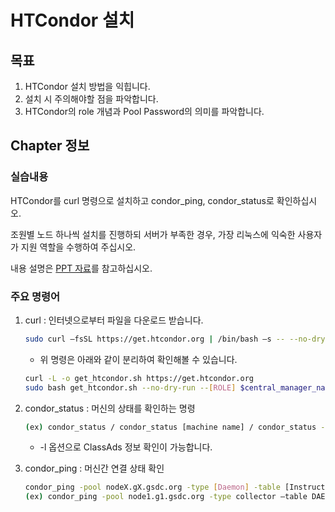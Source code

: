 # HTCondor 설치
## 목표
1. HTCondor 설치 방법을 익힙니다.
1. 설치 시 주의해야할 점을 파악합니다.
1. HTCondor의 role 개념과 Pool Password의 의미를 파악합니다.

## Chapter 정보
### 실습내용 
HTCondor를 curl 명령으로 설치하고 condor\_ping, condor\_status로 확인하십시오.


조원별 노드 하나씩 설치를 진행하되 서버가 부족한 경우, 가장 리눅스에 익숙한 사용자가 지원 역할을 수행하여 주십시오.


내용 설명은 [PPT 자료](https://cernbox.cern.ch/index.php/s/cXLUjWOaN5yKgw1)를 참고하십시오.
### 주요 명령어
1. curl : 인터넷으로부터 파일을 다운로드 받습니다.
   ```bash
   sudo curl –fsSL https://get.htcondor.org | /bin/bash –s -- --no-dry-run --[ROLE] $central_manager_name --password $htcondor_password
   ```
   * 위 명령은 아래와 같이 분리하여 확인해볼 수 있습니다.
   ```bash
   curl -L -o get_htcondor.sh https://get.htcondor.org
   sudo bash get_htcondor.sh --no-dry-run --[ROLE] $central_manager_name --password $htcondor_password
   ```
1. condor\_status : 머신의 상태를 확인하는 명령
   ```bash
   (ex) condor_status / condor_status [machine name] / condor_status -l [machine name]
   ```
   * -l 옵션으로 ClassAds 정보 확인이 가능합니다.

1. condor\_ping : 머신간 연결 상태 확인
   ```bash
   condor_ping -pool nodeX.gX.gsdc.org -type [Daemon] -table [Instruction or ALL]
   (ex) condor_ping -pool node1.g1.gsdc.org -type collector –table DAEMON
   ```
